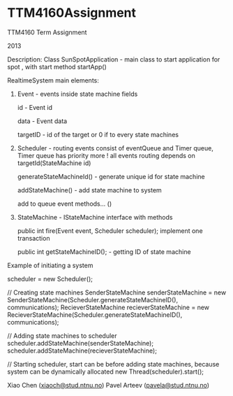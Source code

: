 TTM4160Assignment
=================

TTM4160 Term Assignment

2013

Description:
Class SunSpotApplication - main class to start application for spot , with start method
startApp()

RealtimeSystem main elements:

1. Event  - events inside state machine fields

	id - Event id

	data - Event data

	targetID - id of the target or 0 if to every state machines

2. Scheduler - routing events  consist of eventQueue and Timer queue, Timer queue has priority more ! all events routing depends on targetId(StateMachine id)

	generateStateMachineId() - generate unique id for state machine

	addStateMachine() - add state machine to system

	add to queue event methods... ()  
3. StateMachine - IStateMachine interface with methods

	public int fire(Event event, Scheduler scheduler); implement one transaction
	
	public int getStateMachineID(); - getting ID of state machine 
	
	
Example of initiating a system

scheduler = new Scheduler();

// Creating state machines
SenderStateMachine senderStateMachine = new SenderStateMachine(Scheduler.generateStateMachineID(), communications);
RecieverStateMachine recieverStateMachine = new RecieverStateMachine(Scheduler.generateStateMachineID(), communications);

// Adding state machines to scheduler
scheduler.addStateMachine(senderStateMachine);
scheduler.addStateMachine(recieverStateMachine);        
        
// Starting scheduler, start can be before adding state machines, because system can be dynamically allocated
new Thread(scheduler).start();	
	

Xiao Chen (xiaoch@stud.ntnu.no)
Pavel Arteev (pavela@stud.ntnu.no)
